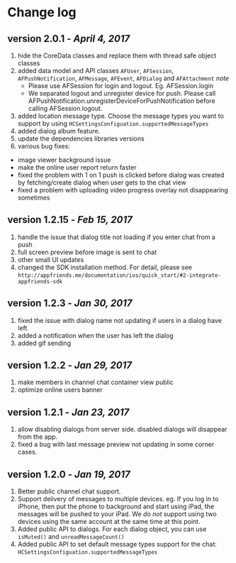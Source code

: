 # Change log
## version 2.0.1 - *April 4, 2017*
1. hide the CoreData classes and replace them with thread safe object classes
2. added data model and API classes `AFUser`, `AFSession`, `AFPushNotification`, `AFMessage`, `AFEvent`, `AFDialog` and `AFAttachment`
  *note*
   - Please use AFSession for login and logout. Eg. AFSession.login
   - We separated logout and unregister device for push. Please call AFPushNotification.unregisterDeviceForPushNotification before calling AFSession.logout.
3. added location message type. Choose the message types you want to support by using `HCSettingsConfiguation.supportedMessageTypes`
4. added dialog album feature.
5. update the dependencies libraries versions
6. various bug fixes:
  - image viewer background issue
  - make the online user report return faster
  - fixed the problem with 1 on 1 push is clicked before dialog was created by fetching/create dialog when user gets to the chat view
  - fixed a problem with uploading video progress overlay not disappearing sometimes 

## version 1.2.15 - *Feb 15, 2017*
1. handle the issue that dialog title not loading if you enter chat from a push
2. full screen preview before image is sent to chat
3. other small UI updates
4. changed the SDK installation method. For detail, please see `http://appfriends.me/documentation/ios/quick_start/#2-integrate-appfriends-sdk`

## version 1.2.3 - *Jan 30, 2017*
1. fixed the issue with dialog name not updating if users in a dialog have left
2. added a notification when the user has left the dialog
3. added gif sending

## version 1.2.2 - *Jan 29, 2017*
1. make members in channel chat container view public
2. optimize online users banner

## version 1.2.1 - *Jan 23, 2017*
1. allow disabling dialogs from server side. disabled dialogs will disappear from the app.
2. fixed a bug with last message preview not updating in some corner cases.

## version 1.2.0 - *Jan 19, 2017*
1. Better public channel chat support.
2. Support delivery of messages to multiple devices. eg. If you log in to iPhone, then put the phone to background and start using iPad, the messages will be pushed to your iPad. We *do not* support using two devices using the same account at the same time at this point.
3. Added public API to dialogs. For each dialog object, you can use `isMuted()` and `unreadMessageCount()`
4. Added public API to set default message types support for the chat: `HCSettingsConfiguation.supportedMessageTypes`
